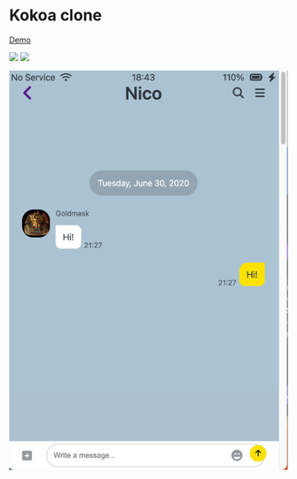 # Kokoa clone

[Demo](https://hwisaac.github.io/kokoa-clone/)

<img src="https://img.shields.io/badge/html5-E34F26?style=for-the-badge&logo=html5&logoColor=white"> <img src="https://img.shields.io/badge/css-1572B6?style=for-the-badge&logo=css3&logoColor=white"> 

![](readMeImages/2023-04-23-12-06-12.png)

